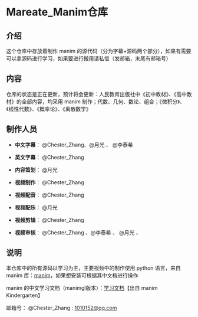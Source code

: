 # Mareate_Manim仓库

## 介绍
这个仓库中存放着制作 manim 的源代码（分为字幕+源码两个部分），如果有需要可以拿源码进行学习，如果要进行搬用请私信（发邮箱，末尾有邮箱号）


## 内容

仓库的状态是正在更新，预计将会更新：人民教育出版社中《初中教材》、《高中教材》的全部内容，均采用 manim 制作；代数、几何、数论、组合；《微积分》、《线性代数》、《概率论》、《离散数学》


## 制作人员

- **中文字幕**： @Chester_Zhang、@月光 、 @李泰希 

- **英文字幕**： @Chester_Zhang 

- **内容策划**： @月光 

- **视频制作**： @Chester_Zhang 

- **视频配音**： @Chester_Zhang 

- **视频配乐**： @月光 

- **视频剪辑**： @Chester_Zhang 

- **视频审核**： @Chester_Zhang 、@李泰希 、 @月光 、 


## 说明

本仓库中的所有源码以学习为主，主要视频中的制作使用 python 语言，来自 manim 库：[manim](https://github.com/3b1b/manim)，如果想安装可根据其中文档进行操作

manim 的中文学习文档（manimgl版本）：[学习文档](https://docs.manim.org.cn)【出自 manim Kindergarten】



邮箱号：  @Chester_Zhang : 1010152@qq.com 

